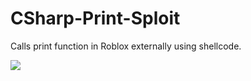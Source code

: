 # CSharp-Print-Sploit
Calls print function in Roblox externally using shellcode.

<img src="print.png">
